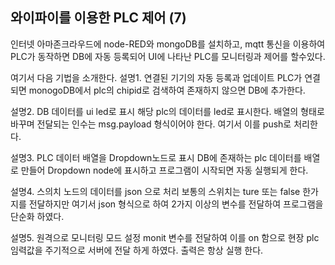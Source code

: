 ## 와이파이를 이용한 PLC 제어 (7) 
인터넷 아마존크라우드에 node-RED와 mongoDB를 설치하고, mqtt 통신을 이용하여 PLC가 동작하면 DB에 자동 등록되어 UI에 나타난 PLC를 모니터링과 제어를 할수있다.

여기서 다음 기법을 소개한다.
설명1. 연결된 기기의 자동 등록과 업데이트
PLC가 연결되면 monogoDB에서 plc의 chipid로 검색하여 존재하지 않으면 DB에 추가한다.

설명2. DB 데이터를 ui led로 표시
해당 plc의 데이터를 led로 표시한다. 배열의 형태로 바꾸며 전달되는 인수는 msg.payload 형식이어야 한다. 여기서 이를 push로 처리한다.

설명3. PLC 데이터 배열을 Dropdown노드로 표시
DB에 존재하는 plc 데이터를 배열로 만들어 Dropdown node에 표시하고 프로그램이 시작되면 자동 실행되게 한다.

설명4. 스의치 노드의 데이터를 json 으로 처리
보통의 스위치는 ture 또는 false 한가지를 전달하지만 여기서 json 형식으로 하여 2가지 이상의 변수를 전달하여 프로그램을 단순화 하였다. 

설명5. 원격으로 모니터링 모드 설정
monit 변수를 전달하여 이를 on 함으로 현장 plc 임력값을 주기적으로 서버에 전달 하게 하였다. 출력은 항상 실행 한다.